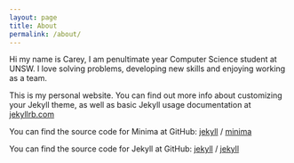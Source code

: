```yaml
---
layout: page
title: About
permalink: /about/
---
```


Hi my name is Carey, I am penultimate year Computer Science student at UNSW. I love solving problems, developing new skills and enjoying working as a team.

This is my personal website. You can find out more info about customizing your Jekyll theme, as well as basic Jekyll usage documentation at [jekyllrb.com](https://jekyllrb.com/)

You can find the source code for Minima at GitHub:
[jekyll][jekyll-organization] /
[minima](https://github.com/jekyll/minima)

You can find the source code for Jekyll at GitHub:
[jekyll][jekyll-organization] /
[jekyll](https://github.com/jekyll/jekyll)


[jekyll-organization]: https://github.com/jekyll
